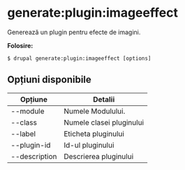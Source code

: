 # generate:plugin:imageeffect
Generează un plugin pentru efecte de imagini.

**Folosire:**
```
$ drupal generate:plugin:imageeffect [options]
```

## Opțiuni disponibile
Opțiune | Detalii
-------|-------------
--module | Numele Modulului.
--class | Numele clasei pluginului
--label | Eticheta pluginului
--plugin-id | Id-ul pluginului
--description | Descrierea pluginului
